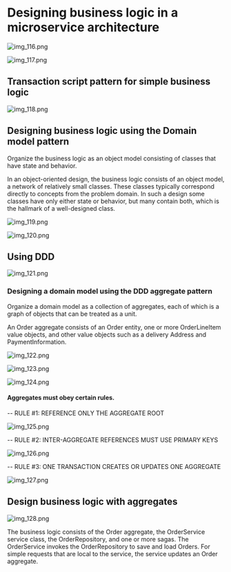 # Designing business logic in a microservice architecture

![img_116.png](img_116.png)

![img_117.png](img_117.png)

## Transaction script pattern for simple business logic

![img_118.png](img_118.png)

## Designing business logic using the Domain model pattern

Organize the business logic as an object model consisting of classes that have state
and behavior.

In an object-oriented design, the business logic consists of an object model, a network
of relatively small classes. These classes typically correspond directly to concepts from
the problem domain. In such a design some classes have only either state or behavior,
but many contain both, which is the hallmark of a well-designed class.

![img_119.png](img_119.png)

![img_120.png](img_120.png)

## Using DDD

![img_121.png](img_121.png)

### Designing a domain model using the DDD aggregate pattern

Organize a domain model as a collection of aggregates, each of which is a graph of
objects that can be treated as a unit.

An Order aggregate consists of
an Order entity, one or more OrderLineItem value objects, and other value objects
such as a delivery Address and PaymentInformation.

![img_122.png](img_122.png)

![img_123.png](img_123.png)

![img_124.png](img_124.png)

#### Aggregates must obey certain rules. 

-- RULE #1: REFERENCE ONLY THE AGGREGATE ROOT

![img_125.png](img_125.png)

-- RULE #2: INTER-AGGREGATE REFERENCES MUST USE PRIMARY KEYS

![img_126.png](img_126.png)

-- RULE #3: ONE TRANSACTION CREATES OR UPDATES ONE AGGREGATE

![img_127.png](img_127.png)

## Design business logic with aggregates

![img_128.png](img_128.png)

The business logic consists of the Order aggregate, the OrderService service class, the
OrderRepository, and one or more sagas. The OrderService invokes the OrderRepository to save 
and load Orders. For simple requests that are local to the service, the service updates an Order aggregate.



